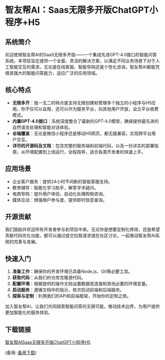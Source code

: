 # 智友帮AI：Saas无限多开版ChatGPT小程序+H5

## 系统简介

欢迎使用智友帮AI的SaaS无限多开版——一个集成先进GPT-4.0接口的智能问答系统。本项目旨在提供一个全面、灵活的解决方案，以满足不同业务场景下对于人工智能交互的需求。无论是在线客服、智能导购还是个性化咨询，智友帮AI都能凭借其强大的智能问答能力，适应广泛的应用领域。

## 核心特点

- **无限多开**：独一无二的特点是支持无限创建和管理多个独立的小程序与H5应用。你不仅可以自用，还可以作为服务平台，向其他用户开放，设立平台收费模式。
- **内置GPT-4.0接口**：系统深度整合了最新的GPT-4.0模型，确保提供最先进的自然语言处理和智能对话体验。
- **全端覆盖**：无论是微信小程序还是移动H5网页，都无缝兼容，实现跨平台用户交互。
- **详尽的开源码及文档**：包含完整的服务端和前端代码，以及一份详实的部署指南，从环境配置到上线运行，全程指导，适合各类开发者的快速上手。

## 应用场景

- 企业客户服务：提供24小时不间断的智能客服支持。
- 教育辅导：智能化学习助手，解答学术疑问。
- 电商导购：提升用户体验，自动化处理购物咨询。
- 媒体互动：增强用户参与度，提供即时信息查询。

## 开源贡献

我们鼓励并欢迎所有开发者参与到项目中来。无论你是想要定制化修改，还是希望贡献代码优化功能，都可以通过提交拉取请求或在社区讨论，一起推动智友帮AI系统的完善与发展。

## 快速入门

1. **准备工作**：确保你的开发环境已具备Node.js、Git等必要工具。
2. **获取代码**：从我们的仓库克隆源代码。
3. **配置环境**：根据提供的操作文档设置数据库连接和其他必要的环境变量。
4. **启动服务**：遵循文档中的指示，依次启动前端和后端服务。
5. **探索与定制**：利用我们的API和前端框架，开始你的定制之旅。

加入智友帮AI，让我们共同探索智能问答的无限可能，推动技术边界，为用户提供更加智能化的服务体验。

## 下载链接
[智友帮AISaas无限多开版ChatGPT小程序H5](https://pan.quark.cn/s/c55d53f3c42d) 

(备用: [备用下载](https://pan.baidu.com/s/1ZC7GNDmzOK0tcywDvKs65g?pwd=1234))
